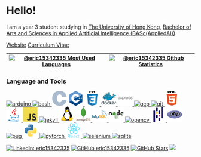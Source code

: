 # Hello!

I am a year 3 student studying in [The University of Hong Kong](https://www.hku.hk/), [Bachelor of Arts and Sciences in Applied Artificial Intelligence (BASc(AppliedAI))](https://saasweb.hku.hk/current/aai.php).

[Website](https://eric15342335.github.io/?utm_source=github) [Curriculum Vitae](https://eric15342335.github.io/pages/cv.html)

| [![@eric15342335 Most Used Languages](https://github-readme-stats.vercel.app/api/top-langs/?username=eric15342335&layout=compact&langs_count=10&theme=radical&hide=html,jupyter%20notebook)](https://github-readme-stats.vercel.app/api/top-langs/?username=eric15342335&layout=compact&langs_count=20&theme=radical&hide=html,jupyter%20notebook) | [![@eric15342335 Github Statistics](https://github-readme-stats.vercel.app/api?username=eric15342335&show_icons=true&theme=radical)](https://github-readme-stats.vercel.app/api?username=eric15342335&show_icons=true&theme=radical) |
|-|-|

### Language and Tools

<p align="left">
  <a href="https://www.arduino.cc/" target="_blank" rel="noreferrer"> <img src="https://cdn.worldvectorlogo.com/logos/arduino-1.svg" alt="arduino" width="40" height="40"/> </a>
  <a href="https://www.gnu.org/software/bash/" target="_blank" rel="noreferrer">
    <picture>
      <source media="(prefers-color-scheme: dark)" srcset="https://cdn.simpleicons.org/gnubash/FFFFFF#gh-dark-mode-only"/>
      <source media="(prefers-color-scheme: light)" srcset="https://www.vectorlogo.zone/logos/gnu_bash/gnu_bash-icon.svg#gh-light-mode-only"/>
      <img src="https://www.vectorlogo.zone/logos/gnu_bash/gnu_bash-icon.svg" alt="bash" width="40" height="40"/>
    </picture>
  </a>
  <a href="https://www.cprogramming.com/" target="_blank" rel="noreferrer"> <img src="https://raw.githubusercontent.com/devicons/devicon/master/icons/c/c-original.svg" alt="c" width="40" height="40"/> </a>
  <a href="https://www.w3schools.com/cpp/" target="_blank" rel="noreferrer"> <img src="https://raw.githubusercontent.com/devicons/devicon/master/icons/cplusplus/cplusplus-original.svg" alt="cplusplus" width="40" height="40"/> </a>
  <a href="https://www.w3schools.com/css/" target="_blank" rel="noreferrer"> <img src="https://raw.githubusercontent.com/devicons/devicon/master/icons/css3/css3-original-wordmark.svg" alt="css3" width="40" height="40"/> </a>
  <a href="https://www.docker.com/" target="_blank" rel="noreferrer"> <img src="https://raw.githubusercontent.com/devicons/devicon/master/icons/docker/docker-original-wordmark.svg" alt="docker" width="40" height="40"/> </a>
  <a href="https://expressjs.com" target="_blank" rel="noreferrer">
    <picture>
      <source media="(prefers-color-scheme: dark)" srcset="https://cdn.simpleicons.org/express/FFFFFF#gh-dark-mode-only"/>
      <source media="(prefers-color-scheme: light)" srcset="https://raw.githubusercontent.com/devicons/devicon/master/icons/express/express-original-wordmark.svg#gh-light-mode-only"/>
      <img src="https://raw.githubusercontent.com/devicons/devicon/master/icons/express/express-original-wordmark.svg" alt="express" width="40" height="40"/>
    </picture>
  </a>
  <a href="https://cloud.google.com" target="_blank" rel="noreferrer"> <img src="https://www.vectorlogo.zone/logos/google_cloud/google_cloud-icon.svg" alt="gcp" width="40" height="40"/> </a>
  <a href="https://git-scm.com/" target="_blank" rel="noreferrer"> <img src="https://www.vectorlogo.zone/logos/git-scm/git-scm-icon.svg" alt="git" width="40" height="40"/> </a>
  <a href="https://www.w3.org/html/" target="_blank" rel="noreferrer"> <img src="https://raw.githubusercontent.com/devicons/devicon/master/icons/html5/html5-original-wordmark.svg" alt="html5" width="40" height="40"/> </a>
  <a href="https://www.java.com" target="_blank" rel="noreferrer"> <img src="https://raw.githubusercontent.com/devicons/devicon/master/icons/java/java-original.svg" alt="java" width="40" height="40"/> </a>
  <a href="https://developer.mozilla.org/en-US/docs/Web/JavaScript" target="_blank" rel="noreferrer"> <img src="https://raw.githubusercontent.com/devicons/devicon/master/icons/javascript/javascript-original.svg" alt="javascript" width="40" height="40"/> </a>
  <a href="https://jekyllrb.com/" target="_blank" rel="noreferrer">
     <picture>
      <source media="(prefers-color-scheme: dark)" srcset="https://cdn.simpleicons.org/jekyll/FFFFFF#gh-dark-mode-only"/>
      <source media="(prefers-color-scheme: light)" srcset="https://www.vectorlogo.zone/logos/jekyllrb/jekyllrb-icon.svg#gh-light-mode-only"/>
      <img src="https://www.vectorlogo.zone/logos/jekyllrb/jekyllrb-icon.svg" alt="jekyll" width="40" height="40"/>
    </picture>
  </a>
  <a href="https://www.linux.org/" target="_blank" rel="noreferrer"> <img src="https://raw.githubusercontent.com/devicons/devicon/master/icons/linux/linux-original.svg" alt="linux" width="40" height="40"/> </a>
  <a href="https://www.mongodb.com/" target="_blank" rel="noreferrer">
    <picture>
      <source media="(prefers-color-scheme: dark)" srcset="https://cdn.simpleicons.org/mongodb/FFFFFF#gh-dark-mode-only"/>
      <source media="(prefers-color-scheme: light)" srcset="https://raw.githubusercontent.com/devicons/devicon/master/icons/mongodb/mongodb-original-wordmark.svg#gh-light-mode-only"/>
      <img src="https://raw.githubusercontent.com/devicons/devicon/master/icons/mongodb/mongodb-original-wordmark.svg" alt="mongodb" width="40" height="40"/>
    </picture>
  </a>
  <a href="https://www.mysql.com/" target="_blank" rel="noreferrer">
    <picture>
      <source media="(prefers-color-scheme: dark)" srcset="https://cdn.simpleicons.org/mysql/FFFFFF#gh-dark-mode-only"/>
      <source media="(prefers-color-scheme: light)" srcset="https://raw.githubusercontent.com/devicons/devicon/master/icons/mysql/mysql-original-wordmark.svg#gh-light-mode-only"/>
      <img src="https://raw.githubusercontent.com/devicons/devicon/master/icons/mysql/mysql-original-wordmark.svg" alt="mysql" width="40" height="40"/>
    </picture>
  </a>
  <a href="https://nodejs.org" target="_blank" rel="noreferrer">
    <picture>
      <source media="(prefers-color-scheme: dark)" srcset="https://cdn.simpleicons.org/nodedotjs/FFFFFF#gh-dark-mode-only"/>
      <source media="(prefers-color-scheme: light)" srcset="https://raw.githubusercontent.com/devicons/devicon/master/icons/nodejs/nodejs-original-wordmark.svg#gh-light-mode-only"/>
      <img src="https://raw.githubusercontent.com/devicons/devicon/master/icons/nodejs/nodejs-original-wordmark.svg" alt="nodejs" width="40" height="40"/>
    </picture>
  </a>
  <a href="https://opencv.org/" target="_blank" rel="noreferrer"> <img src="https://www.vectorlogo.zone/logos/opencv/opencv-icon.svg" alt="opencv" width="40" height="40"/> </a>
  <a href="https://pandas.pydata.org/" target="_blank" rel="noreferrer">
    <picture>
      <source media="(prefers-color-scheme: dark)" srcset="https://cdn.simpleicons.org/pandas/FFFFFF#gh-dark-mode-only"/>
      <source media="(prefers-color-scheme: light)" srcset="https://raw.githubusercontent.com/devicons/devicon/2ae2a900d2f041da66e950e4d48052658d850630/icons/pandas/pandas-original.svg#gh-light-mode-only"/>
      <img src="https://raw.githubusercontent.com/devicons/devicon/2ae2a900d2f041da66e950e4d48052658d850630/icons/pandas/pandas-original.svg" alt="pandas" width="40" height="40"/>
    </picture>
  </a>
  <a href="https://www.php.net" target="_blank" rel="noreferrer"> <img src="https://raw.githubusercontent.com/devicons/devicon/master/icons/php/php-original.svg" alt="php" width="40" height="40"/> </a>
  <a href="https://pugjs.org" target="_blank" rel="noreferrer">
    <picture>
      <source media="(prefers-color-scheme: dark)" srcset="https://cdn.simpleicons.org/pug/FFFFFF#gh-dark-mode-only"/>
      <source media="(prefers-color-scheme: light)" srcset="https://cdn.worldvectorlogo.com/logos/pug.svg#gh-light-mode-only"/>
      <img src="https://cdn.worldvectorlogo.com/logos/pug.svg" alt="pug" width="40" height="40"/>
    </picture>
  </a>
  <a href="https://www.python.org" target="_blank" rel="noreferrer"> <img src="https://raw.githubusercontent.com/devicons/devicon/master/icons/python/python-original.svg" alt="python" width="40" height="40"/> </a>
  <a href="https://pytorch.org/" target="_blank" rel="noreferrer"> <img src="https://www.vectorlogo.zone/logos/pytorch/pytorch-icon.svg" alt="pytorch" width="40" height="40"/> </a>
  <a href="https://reactjs.org/" target="_blank" rel="noreferrer"> <img src="https://raw.githubusercontent.com/devicons/devicon/master/icons/react/react-original-wordmark.svg" alt="react" width="40" height="40"/> </a>
  <a href="https://www.selenium.dev" target="_blank" rel="noreferrer">
    <picture>
      <source media="(prefers-color-scheme: dark)" srcset="https://cdn.simpleicons.org/selenium/FFFFFF#gh-dark-mode-only"/>
      <source media="(prefers-color-scheme: light)" srcset="https://raw.githubusercontent.com/detain/svg-logos/780f25886640cef088af994181646db2f6b1a3f8/svg/selenium-logo.svg#gh-light-mode-only"/>
      <img src="https://raw.githubusercontent.com/detain/svg-logos/780f25886640cef088af994181646db2f6b1a3f8/svg/selenium-logo.svg" alt="selenium" width="40" height="40"/>
    </picture>
  </a>
  <a href="https://www.sqlite.org/" target="_blank" rel="noreferrer">
    <picture>
      <source media="(prefers-color-scheme: dark)" srcset="https://cdn.simpleicons.org/sqlite/FFFFFF#gh-dark-mode-only"/>
      <source media="(prefers-color-scheme: light)" srcset="https://www.vectorlogo.zone/logos/sqlite/sqlite-icon.svg#gh-light-mode-only"/>
      <img src="https://www.vectorlogo.zone/logos/sqlite/sqlite-icon.svg" alt="sqlite" width="40" height="40"/>
    </picture>
  </a>
</p>

[![Linkedin: eric15342335](https://img.shields.io/badge/-Cheng%20Ho%20Ming,%20Eric-blue?style=flat-square&logo=Linkedin&logoColor=white&link=https://www.linkedin.com/in/eric15342335/)](https://www.linkedin.com/in/eric15342335/)
[![GitHub eric15342335](https://img.shields.io/github/followers/eric15342335?label=follow&style=social)](https://github.com/eric15342335)
[![GitHub Stars](https://img.shields.io/github/stars/eric15342335?style=social)](https://github.com/eric15342335)
<a href="https://github.com/eric15342335/eric15342335"><img src="https://img.shields.io/github/last-commit/eric15342335/eric15342335?label=profile%20updated&style=flat-square"></a>
